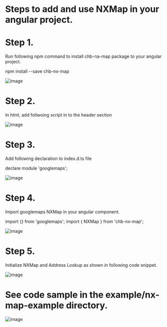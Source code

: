 # Steps to add and use NXMap in your angular project.

# Step 1.
Run following npm command to install chb-na-map package to your angular project.

npm install --save chb-nx-map

![image](https://user-images.githubusercontent.com/112627631/188445370-e097b7ac-afae-4667-a7af-759c8cdd6270.png)


# Step 2.
In html, add follwoing script in to the header section

<script src="https://maps.googleapis.com/maps/api/js?key=[YOUR_GOOGLE_API_KEY]&libraries=places&channel=GMPSB_addressselection_v1_cABC"></script>

![image](https://user-images.githubusercontent.com/112627631/188445491-6e19c2db-8caa-4ec7-baed-b76304dbbdce.png)


# Step 3.
Add following declaration to index.d.ts file

declare module 'googlemaps';

![image](https://user-images.githubusercontent.com/112627631/188445635-3e26d1c9-efef-4002-9caa-c729e27d40dc.png)


# Step 4.
Import googlemaps NXMap in your angular component.

import {} from 'googlemaps';
import { NXMap } from 'chb-nx-map';

![image](https://user-images.githubusercontent.com/112627631/188445773-0dd7a8f0-3517-4be2-9985-139b8795baef.png)


# Step 5.
Initialize NXMap and Address Lookup as shown in following code snippet.

![image](https://user-images.githubusercontent.com/112627631/188441120-5d2ffbc6-4453-474a-ab0f-399c71a08c2c.png)

# See code sample in the example/nx-map-example directory.
![image](https://user-images.githubusercontent.com/112627631/188441754-426fb433-ced0-4561-9ceb-4ffab6a81ff9.png)

